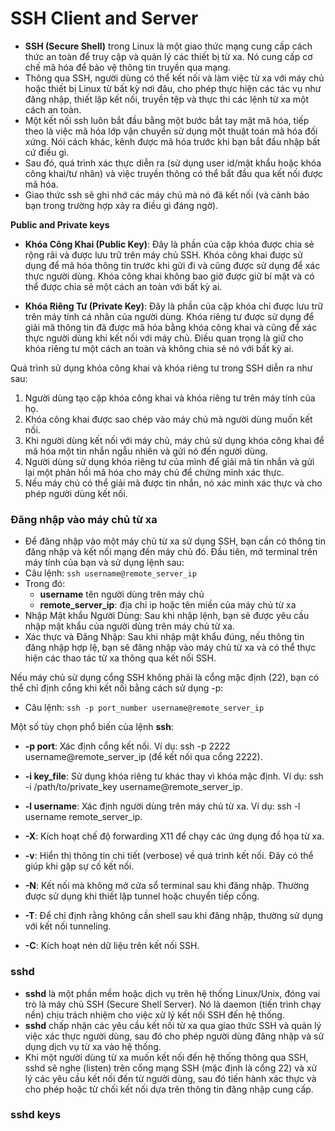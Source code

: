 # SSH Client and Server
- **SSH (Secure Shell)** trong Linux là một giao thức mạng cung cấp cách thức an toàn để truy cập và quản lý các thiết bị từ xa. Nó cung cấp cơ chế mã hóa để bảo vệ thông tin truyền qua mạng.
- Thông qua SSH, người dùng có thể kết nối và làm việc từ xa với máy chủ hoặc thiết bị Linux từ bất kỳ nơi đâu, cho phép thực hiện các tác vụ như đăng nhập, thiết lập kết nối, truyền tệp và thực thi các lệnh từ xa một cách an toàn.
- Một kết nối ssh luôn bắt đầu bằng một bước bắt tay mật mã hóa, tiếp theo là việc mã hóa lớp vận chuyển sử dụng một thuật toán mã hóa đối xứng. Nói cách khác, kênh được mã hóa trước khi bạn bắt đầu nhập bất cứ điều gì.
- Sau đó, quá trình xác thực diễn ra (sử dụng user id/mật khẩu hoặc khóa công khai/tư nhân) và việc truyền thông có thể bắt đầu qua kết nối được mã hóa.
- Giao thức ssh sẽ ghi nhớ các máy chủ mà nó đã kết nối (và cảnh báo bạn trong trường hợp xảy ra điều gì đáng ngờ).

**Public and Private keys**
- **Khóa Công Khai (Public Key)**: Đây là phần của cặp khóa được chia sẻ rộng rãi và được lưu trữ trên máy chủ SSH. Khóa công khai được sử dụng để mã hóa thông tin trước khi gửi đi và cũng được sử dụng để xác thực người dùng. Khóa công khai không bao giờ được giữ bí mật và có thể được chia sẻ một cách an toàn với bất kỳ ai.

- **Khóa Riêng Tư (Private Key)**: Đây là phần của cặp khóa chỉ được lưu trữ trên máy tính cá nhân của người dùng. Khóa riêng tư được sử dụng để giải mã thông tin đã được mã hóa bằng khóa công khai và cũng để xác thực người dùng khi kết nối với máy chủ. Điều quan trọng là giữ cho khóa riêng tư một cách an toàn và không chia sẻ nó với bất kỳ ai.

Quá trình sử dụng khóa công khai và khóa riêng tư trong SSH diễn ra như sau:

1. Người dùng tạo cặp khóa công khai và khóa riêng tư trên máy tính của họ.
2. Khóa công khai được sao chép vào máy chủ mà người dùng muốn kết nối.
3. Khi người dùng kết nối với máy chủ, máy chủ sử dụng khóa công khai để mã hóa một tin nhắn ngẫu nhiên và gửi nó đến người dùng.
4. Người dùng sử dụng khóa riêng tư của mình để giải mã tin nhắn và gửi lại một phản hồi mã hóa cho máy chủ để chứng minh xác thực.
5. Nếu máy chủ có thể giải mã được tin nhắn, nó xác minh xác thực và cho phép người dùng kết nối.

### Đăng nhập vào máy chủ từ xa
- Để đăng nhập vào một máy chủ từ xa sử dụng SSH, bạn cần có thông tin đăng nhập và kết nối mạng đến máy chủ đó. Đầu tiên, mở terminal trên máy tính của bạn và sử dụng lệnh sau:
- Câu lệnh: `ssh username@remote_server_ip`
- Trong đó: 
	- **username** tên người dùng trên máy chủ
	- **remote_server_ip**: địa chỉ ip hoặc tên miền của máy chủ từ xa
- Nhập Mật khẩu Người Dùng: Sau khi nhập lệnh, bạn sẽ được yêu cầu nhập mật khẩu của người dùng trên máy chủ từ xa.
- Xác thực và Đăng Nhập: Sau khi nhập mật khẩu đúng, nếu thông tin đăng nhập hợp lệ, bạn sẽ đăng nhập vào máy chủ từ xa và có thể thực hiện các thao tác từ xa thông qua kết nối SSH.

Nếu máy chủ sử dụng cổng SSH không phải là cổng mặc định (22), bạn có thể chỉ định cổng khi kết nối bằng cách sử dụng -p:
- Câu lệnh: `ssh -p port_number username@remote_server_ip`

Một số tùy chọn phổ biến của lệnh **ssh**:
- **-p port**: Xác định cổng kết nối. Ví dụ: ssh -p 2222 username@remote_server_ip (để kết nối qua cổng 2222).

- **-i key_file**: Sử dụng khóa riêng tư khác thay vì khóa mặc định. Ví dụ: ssh -i /path/to/private_key username@remote_server_ip.

- **-l username**: Xác định người dùng trên máy chủ từ xa. Ví dụ: ssh -l username remote_server_ip.

- **-X**: Kích hoạt chế độ forwarding X11 để chạy các ứng dụng đồ họa từ xa.

- **-v**: Hiển thị thông tin chi tiết (verbose) về quá trình kết nối. Đây có thể giúp khi gặp sự cố kết nối.

- **-N**: Kết nối mà không mở cửa sổ terminal sau khi đăng nhập. Thường được sử dụng khi thiết lập tunnel hoặc chuyển tiếp cổng.

- **-T**: Để chỉ định rằng không cần shell sau khi đăng nhập, thường sử dụng với kết nối tunneling.

- **-C**: Kích hoạt nén dữ liệu trên kết nối SSH.

### sshd
- **sshd** là một phần mềm hoặc dịch vụ trên hệ thống Linux/Unix, đóng vai trò là máy chủ SSH (Secure Shell Server). Nó là daemon (tiến trình chạy nền) chịu trách nhiệm cho việc xử lý kết nối SSH đến hệ thống.
- **sshd** chấp nhận các yêu cầu kết nối từ xa qua giao thức SSH và quản lý việc xác thực người dùng, sau đó cho phép người dùng đăng nhập và sử dụng dịch vụ từ xa vào hệ thống.
- Khi một người dùng từ xa muốn kết nối đến hệ thống thông qua SSH, sshd sẽ nghe (listen) trên cổng mạng SSH (mặc định là cổng 22) và xử lý các yêu cầu kết nối đến từ người dùng, sau đó tiến hành xác thực và cho phép hoặc từ chối kết nối dựa trên thông tin đăng nhập cung cấp.

### sshd keys

